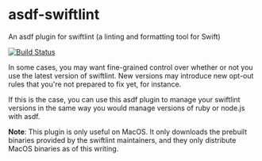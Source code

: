 # asdf-swiftlint
An asdf plugin for swiftlint (a linting and formatting tool for Swift)

[![Build Status](https://travis-ci.org/klundberg/asdf-swiftlint.svg?branch=master)](https://travis-ci.org/klundberg/asdf-swiftlint)

In some cases, you may want fine-grained control over whether or not you use the latest version of swiftlint. New versions may introduce new opt-out rules that you're not prepared to fix yet, for instance.

If this is the case, you can use this asdf plugin to manage your swiftlint versions in the same way you would manage versions of ruby or node.js with asdf.

**Note**: This plugin is only useful on MacOS. It only downloads the prebuilt binaries provided by the swiftlint maintainers, and they only distribute MacOS binaries as of this writing.
